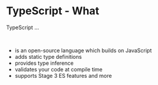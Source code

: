 # TypeScript - What

<p>TypeScript ...</p>
<br/>

<v-clicks>

* is an open-source language which builds on JavaScript
* adds static type definitions
* provides type inference
* validates your code at compile time
* supports Stage 3 ES features and more

</v-clicks>
